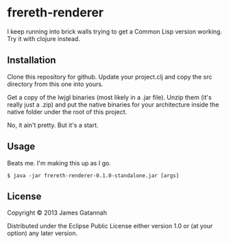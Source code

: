# frereth-renderer

I keep running into brick walls trying to get a Common Lisp
version working. Try it with clojure instead.

## Installation

Clone this repository for github. Update your project.clj and copy
the src directory from this one into yours.

Get a copy of the lwjgl binaries (most likely in a .jar file). Unzip
them (it's really just a .zip) and put the native binaries for your
architecture inside the native folder under the root of this project.

No, it ain't pretty. But it's a start.

## Usage

Beats me. I'm making this up as I go.

    $ java -jar frereth-renderer-0.1.0-standalone.jar [args]

## License

Copyright © 2013 James Gatannah

Distributed under the Eclipse Public License either version 1.0 or (at
your option) any later version.
